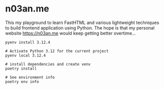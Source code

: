 # n03an.me

This my playground to learn FastHTML and various lightweight techniques to build frontend application using Python. The hope is that my personal website https://n03an.me would keep getting better overtime...

```shell
pyenv install 3.12.4

# Activate Python 3.12 for the current project
pyenv local 3.12.4

# install dependencies and create venv
poetry install

# See environment info
poetry env info
```
